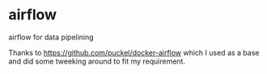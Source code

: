 # airflow
airflow for data pipelining

Thanks to https://github.com/puckel/docker-airflow which I used as a base and did some tweeking around to fit my requirement.
